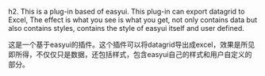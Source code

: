 h2. This is a plug-in based of easyui. 
This plug-in can export datagrid to Excel, The effect is what you see is what you get, not only contains data but also contains styles, contains the style of easyui itself and user defined.

这是一个基于easyui的插件。这个插件可以将datagrid导出成excel，效果是所见即所得，不仅仅只是数据，还包括样式，包含easyui自己的样式和用户自定义的部分。